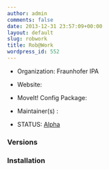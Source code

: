 ```yaml
---
author: admin
comments: false
date: 2013-12-31 23:57:09+00:00
layout: default
slug: robwork
title: Rob@Work
wordpress_id: 552
---
```



	
  * Organization: Fraunhofer IPA

	
  * Website:

	
  * MoveIt! Config Package: 

	
  * Maintainer(s) :

	
  * STATUS: [Alpha](/about/moveit-status/#legend)




### Versions








### Installation






